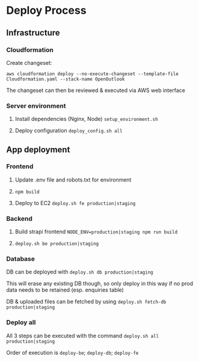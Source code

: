 # Deploy Process

## Infrastructure

### Cloudformation

Create changeset:

```
aws cloudformation deploy --no-execute-changeset --template-file Cloudformation.yaml --stack-name OpenOutlook
```

The changeset can then be reviewed & executed via AWS web interface

### Server environment

1. Install dependencies (Nginx, Node) `setup_environment.sh`

2. Deploy configuration `deploy_config.sh all`

## App deployment

### Frontend

1. Update .env file and robots.txt for environment

2. `npm build`

3. Deploy to EC2 `deploy.sh fe production|staging`

### Backend

1. Build strapi frontend `NODE_ENV=production|staging npm run build`

2. `deploy.sh be production|staging`

### Database

DB can be deployed with `deploy.sh db production|staging`

This will erase any existing DB though, so only deploy in this way if no prod data needs to be retained (esp. enquiries table)

DB & uploaded files can be fetched by using `deploy.sh fetch-db production|staging`

### Deploy all

All 3 steps can be executed with the command `deploy.sh all production|staging`

Order of execution is `deploy-be`; `deploy-db`; `deploy-fe`
